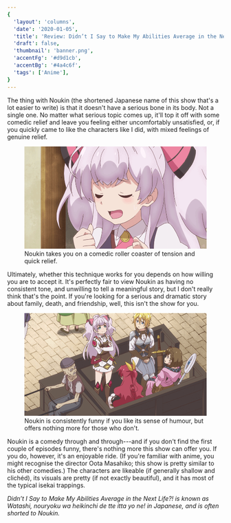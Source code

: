 ```yaml
---
{
  'layout': 'columns',
  'date': '2020-01-05',
  'title': 'Review: Didn’t I Say to Make My Abilities Average in the Next Life?!',
  'draft': false,
  'thumbnail': 'banner.png',
  'accentFg': '#d9d1cb',
  'accentBg': '#4a4c6f',
  'tags': ['Anime'],
}
---
```


The thing with Noukin (the shortened Japanese name of this show that's a lot easier to write) is that it doesn't have a serious bone in its body. Not a single one. No matter what serious topic comes up, it'll top it off with some comedic relief and leave you feeling either uncomfortably unsatisfied, or, if you quickly came to like the characters like I did, with mixed feelings of genuine relief.

<figure>
  <img src="1.png" alt="A close-up of Mile, the show's purple-haired protagonist, looking relieved." />
  <figcaption>Noukin takes you on a comedic roller coaster of tension and quick relief.</figcaption>
</figure>

Ultimately, whether this technique works for you depends on how willing you are to accept it. It's perfectly fair to view Noukin as having no consistent tone, and unwilling to tell a meaningful story, but I don't really think that's the point. If you're looking for a serious and dramatic story about family, death, and friendship, well, this isn't the show for you.

<figure>
  <img src="2.png" alt="A top-down, almost isometric, shot of the four main characters (Mile, Reina, Mavis, Pauline, from left to right), on an open-back horse-drawn cart. An old man is driving the cart. The protagonist, Mile, is standing with her arms crossed, looking pleased with herself, while the other four look at her." />
  <figcaption>Noukin is consistently funny if you like its sense of humour, but offers nothing more for those who don't.</figcaption>
</figure>

Noukin is a comedy through and through---and if you don't find the first couple of episodes funny, there's nothing more this show can offer you. If you do, however, it's an enjoyable ride. (If you're familiar with anime, you might recognise the director Oota Masahiko; this show is pretty similar to his other comedies.) The characters are likeable (if generally shallow and clichéd), its visuals are pretty (if not exactly beautiful), and it has most of the typical isekai trappings.

_Didn’t I Say to Make My Abilities Average in the Next Life?! is known as Watashi, nouryoku wa heikinchi de tte itta yo ne! in Japanese, and is often shorted to Noukin._
